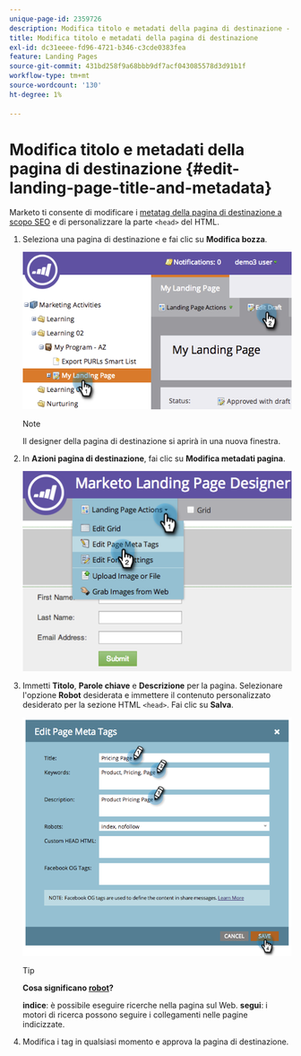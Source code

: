 ```yaml
---
unique-page-id: 2359726
description: Modifica titolo e metadati della pagina di destinazione - Documentazione di Marketo - Documentazione del prodotto
title: Modifica titolo e metadati della pagina di destinazione
exl-id: dc31eeee-fd96-4721-b346-c3cde0383fea
feature: Landing Pages
source-git-commit: 431bd258f9a68bbb9df7acf043085578d3d91b1f
workflow-type: tm+mt
source-wordcount: '130'
ht-degree: 1%

---
```


# Modifica titolo e metadati della pagina di destinazione {#edit-landing-page-title-and-metadata}

Marketo ti consente di modificare i [metatag della pagina di destinazione a scopo SEO](https://www.w3schools.com/tags/tag_meta.asp) e di personalizzare la parte `<head>` del HTML.

1. Seleziona una pagina di destinazione e fai clic su **Modifica bozza**.

   ![](assets/image2014-9-17-11-3a39-3a21.png)

   >[!NOTE]
   >
   >Il designer della pagina di destinazione si aprirà in una nuova finestra.

1. In **Azioni pagina di destinazione**, fai clic su **Modifica metadati pagina**.

   ![](assets/image2014-9-17-11-3a39-3a32.png)

1. Immetti **Titolo**, **Parole chiave** e **Descrizione** per la pagina. Selezionare l&#39;opzione **Robot** desiderata e immettere il contenuto personalizzato desiderato per la sezione HTML `<head>`. Fai clic su **Salva**.

   ![](assets/image2014-9-17-11-3a39-3a50.png)

   >[!TIP]
   >
   >**Cosa significano [robot](https://www.robotstxt.org/meta.html)?**
   >
   >**indice**: è possibile eseguire ricerche nella pagina sul Web. **segui**: i motori di ricerca possono seguire i collegamenti nelle pagine indicizzate.

1. Modifica i tag in qualsiasi momento e approva la pagina di destinazione.
